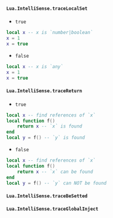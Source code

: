 #### `Lua.IntelliSense.traceLocalSet`

* `true`
```lua
local x -- x is `number|boolean`
x = 1
x = true
```

* `false`
```lua
local x -- x is `any`
x = 1
x = true
```

#### `Lua.IntelliSense.traceReturn`

* `true`
```lua
local x -- find references of `x`
local function f()
    return x -- `x` is found
end
local y = f() -- `y` is found
```

* `false`
```lua
local x -- find references of `x`
local function f()
    return x -- `x` can be found
end
local y = f() -- `y` can NOT be found
```

#### `Lua.IntelliSense.traceBeSetted`
#### `Lua.IntelliSense.traceGlobalInject`